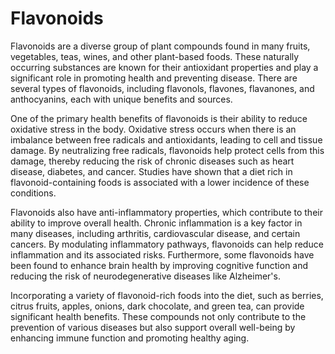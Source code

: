 [//]: # (source: gpt-40)
[//]: # (tags: herbals)

# Flavonoids

Flavonoids are a diverse group of plant compounds found in many fruits, vegetables, teas, wines, and other plant-based foods. These naturally occurring substances are known for their antioxidant properties and play a significant role in promoting health and preventing disease. There are several types of flavonoids, including flavonols, flavones, flavanones, and anthocyanins, each with unique benefits and sources.

One of the primary health benefits of flavonoids is their ability to reduce oxidative stress in the body. Oxidative stress occurs when there is an imbalance between free radicals and antioxidants, leading to cell and tissue damage. By neutralizing free radicals, flavonoids help protect cells from this damage, thereby reducing the risk of chronic diseases such as heart disease, diabetes, and cancer. Studies have shown that a diet rich in flavonoid-containing foods is associated with a lower incidence of these conditions.

Flavonoids also have anti-inflammatory properties, which contribute to their ability to improve overall health. Chronic inflammation is a key factor in many diseases, including arthritis, cardiovascular disease, and certain cancers. By modulating inflammatory pathways, flavonoids can help reduce inflammation and its associated risks. Furthermore, some flavonoids have been found to enhance brain health by improving cognitive function and reducing the risk of neurodegenerative diseases like Alzheimer's.

Incorporating a variety of flavonoid-rich foods into the diet, such as berries, citrus fruits, apples, onions, dark chocolate, and green tea, can provide significant health benefits. These compounds not only contribute to the prevention of various diseases but also support overall well-being by enhancing immune function and promoting healthy aging.